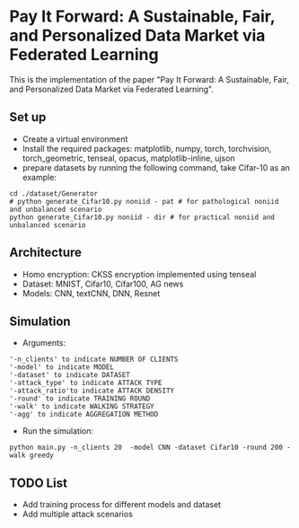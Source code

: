 # Pay It Forward: A Sustainable, Fair, and Personalized Data Market via Federated Learning

This is the implementation of the paper "Pay It Forward: A Sustainable, Fair, and Personalized Data Market via Federated Learning".

## Set up
- Create a virtual environment
- Install the required packages: matplotlib, numpy, torch, torchvision, torch_geometric, tenseal, opacus, matplotlib-inline, ujson
- prepare datasets by running the following command, take Cifar-10 as an example:
```
cd ./dataset/Generator
# python generate_Cifar10.py noniid - pat # for pathological noniid and unbalanced scenario
python generate_Cifar10.py noniid - dir # for practical noniid and unbalanced scenario
```

## Architecture
- Homo encryption: CKSS encryption implemented using tenseal
- Dataset: MNIST, Cifar10, Cifar100, AG news
- Models: CNN, textCNN, DNN, Resnet

## Simulation
- Arguments:
```
'-n_clients' to indicate NUMBER OF CLIENTS
'-model' to indicate MODEL 
'-dataset' to indicate DATASET
'-attack_type' to indicate ATTACK TYPE
'-attack_ratio'to indicate ATTACK DENSITY
'-round' to indicate TRAINING ROUND
'-walk' to indicate WALKING STRATEGY
'-agg' to indicate AGGREGATION METHOD
```
- Run the simulation:
```
python main.py -n_clients 20  -model CNN -dataset Cifar10 -round 200 -walk greedy 
```

## TODO List
- Add training process for different models and dataset
- Add multiple attack scenarios
